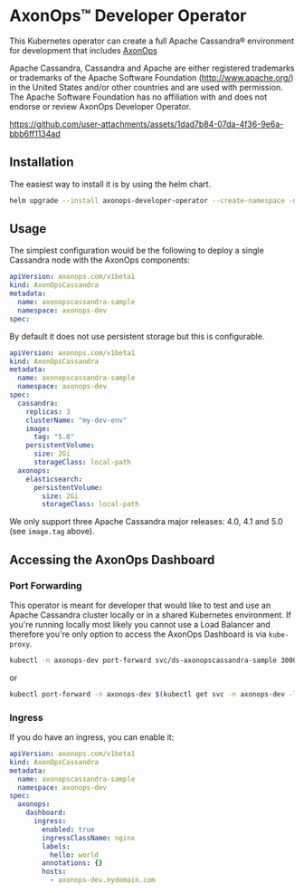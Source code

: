# AxonOps™ Developer Operator

This Kubernetes operator can create a full Apache Cassandra® environment for development that includes
[AxonOps](https://axonops.com)

Apache Cassandra, Cassandra and Apache are either registered trademarks or trademarks of the Apache Software Foundation (http://www.apache.org/) in the United States and/or other countries and are used with permission. The Apache Software Foundation has no affiliation with and does not endorse or review AxonOps Developer Operator.



https://github.com/user-attachments/assets/1dad7b84-07da-4f36-9e6a-bbb6ff1134ad



## Installation

The easiest way to install it is by using the helm chart.

```sh
helm upgrade --install axonops-developer-operator --create-namespace -n axonops charts/axonops-developer-operator
```

## Usage

The simplest configuration would be the following to deploy a single Cassandra node with the AxonOps components:

```yaml
apiVersion: axonops.com/v1beta1
kind: AxonOpsCassandra
metadata:
  name: axonopscassandra-sample
  namespace: axonops-dev
spec:
```

By default it does not use persistent storage but this is configurable.

```yaml
apiVersion: axonops.com/v1beta1
kind: AxonOpsCassandra
metadata:
  name: axonopscassandra-sample
  namespace: axonops-dev
spec:
  cassandra:
    replicas: 3
    clusterName: "my-dev-env"
    image:
      tag: "5.0"
    persistentVolume:
      size: 2Gi
      storageClass: local-path
  axonops:
    elasticsearch:
      persistentVolume:
        size: 2Gi
        storageClass: local-path
```

We only support three Apache Cassandra major releases: 4.0, 4.1 and 5.0 (see `image.tag` above).

## Accessing the AxonOps Dashboard

### Port Forwarding

This operator is meant for developer that would like to test and use an Apache Cassandra cluster locally or in a shared
Kubernetes environment. If you're running locally most likely you cannot use a Load Balancer and therefore you're only
option to access the AxonOps Dashboard is via `kube-proxy`.

```sh
kubectl -n axonops-dev port-forward svc/ds-axonopscassandra-sample 3000:300
```

or

```sh
kubectl port-forward -n axonops-dev $(kubectl get svc -n axonops-dev -l component=dashboard -oname) 3000:3000
```


### Ingress

If you do have an ingress, you can enable it:

```yaml
apiVersion: axonops.com/v1beta1
kind: AxonOpsCassandra
metadata:
  name: axonopscassandra-sample
  namespace: axonops-dev
spec:
  axonops:
    dashboard:
      ingress:
        enabled: true
        ingressClassName: nginx
        labels:
          hello: world
        annotations: {}
        hosts:
          - axonops-dev.mydomain.com
```
